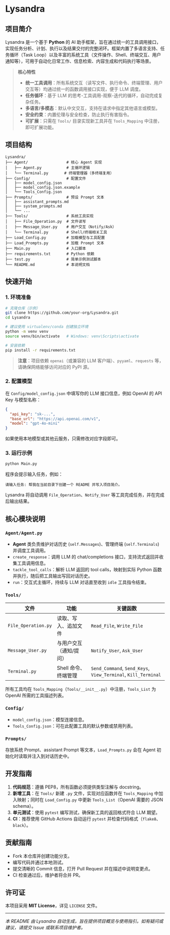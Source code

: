 # Lysandra

## 项目简介

Lysandra 是一个基于 **Python** 的 AI 助手框架，旨在通过统一的工具调用接口，实现任务分析、计划、执行以及结果交付的完整闭环。框架内置了多语言支持、任务循环（Task Loop）以及丰富的系统工具（文件操作、Shell、终端交互、用户通知等），可用于自动化日常工作、信息检索、内容生成和代码执行等场景。

> **核心特性**
>
> - **统一工具调用**：所有系统交互（读写文件、执行命令、终端管理、用户交互等）均通过统一的函数调用接口实现，便于 LLM 调度。
> - **任务循环**：基于 LLM 的思考-工具调用-观察-迭代的循环，自动完成复杂任务。
> - **多语言/多模态**：默认中文交互，支持在请求中指定其他语言或模型。
> - **安全约束**：内置伦理与安全检查，防止执行有害指令。
> - **可扩展**：只需在 `Tools/` 目录实现新工具并在 `Tools_Mapping` 中注册，即可扩展功能。

## 项目结构

```
Lysandra/
├── Agent/                 # 核心 Agent 实现
│   ├── Agent.py           # 主循环逻辑
│   └── Terminal.py       # 终端管理器（多终端复用）
├── Config/                # 配置文件
│   ├── model_config.json
│   ├── model_config.json.example
│   └── Tools_Config.json
├── Prompts/               # 预设 Prompt 文本
│   ├── assistant_prompts.md
│   ├── system_prompts.md
│   └── ...
├── Tools/                 # 系统工具实现
│   ├── File_Operation.py  # 文件读写
│   ├── Message_User.py    # 用户交互（Notify/Ask）
│   └── Terminal.py        # Shell/终端相关工具
├── Load_Config.py         # 加载模型与工具配置
├── Load_Prompts.py        # 加载 Prompt 文本
├── Main.py                # 入口脚本
├── requirements.txt       # Python 依赖
├── test.py                # 简单示例测试脚本
└── README.md              # 本说明文档
```

## 快速开始

### 1. 环境准备

```bash
# 克隆仓库（示例）
git clone https://github.com/your-org/Lysandra.git
cd Lysandra

# 建议使用 virtualenv/conda 创建独立环境
python -m venv venv
source venv/bin/activate   # Windows: venv\Scripts\activate

# 安装依赖
pip install -r requirements.txt
```

> **注意**：项目依赖 `openai`（或兼容的 LLM 客户端）、`pyyaml`、`requests` 等，请确保网络能够访问对应的 PyPI 源。

### 2. 配置模型

在 `Config/model_config.json` 中填写你的 LLM 接口信息，例如 OpenAI 的 API Key 与模型名称：

```json
{
  "api_key": "sk-...",
  "base_url": "https://api.openai.com/v1",
  "model": "gpt-4o-mini"
}
```

如果使用本地模型或其他云服务，只需修改对应字段即可。

### 3. 运行示例

```bash
python Main.py
```

程序会提示输入任务，例如：

```
请输入任务: 帮我在当前目录下创建一个 README 并写入项目简介。
```

Lysandra 将自动调用 `File_Operation`、`Notify_User` 等工具完成任务，并在完成后输出结果。

## 核心模块说明

### `Agent/Agent.py`
- **Agent** 类负责维护对话历史 (`self.Messages`)、管理终端 (`self.Terminals`) 并调度工具调用。
- `create_response`：调用 LLM 的 chat/completions 接口，支持流式返回并收集工具调用信息。
- `tackle_tool_calls`：解析 LLM 返回的 tool calls，映射到实际 Python 函数并执行，随后把工具输出写回对话历史。
- `run`：交互式主循环，持续与 LLM 对话直至收到 `idle` 工具指令结束。

### `Tools/`
| 文件 | 功能 | 关键函数 |
|------|------|----------|
| `File_Operation.py` | 读取、写入、追加文件 | `Read_File`, `Write_File` |
| `Message_User.py`   | 与用户交互（通知/提问） | `Notify_User`, `Ask_User` |
| `Terminal.py`       | Shell 命令、终端管理 | `Send_Command`, `Send_Keys`, `View_Terminal`, `Kill_Terminal` |

所有工具均在 `Tools_Mapping`（`Tools/__init__.py`）中注册，`Tools_List` 为 OpenAI 所需的工具描述列表。

### `Config/`
- `model_config.json`：模型连接信息。
- `Tools_Config.json`：可在此配置工具的默认参数或禁用列表。

### `Prompts/`
存放系统 Prompt、assistant Prompt 等文本，`Load_Prompts.py` 会在 Agent 初始化时读取并注入到对话历史中。

## 开发指南

1. **代码规范**：遵循 PEP8，所有函数必须提供类型注解与 docstring。
2. **新增工具**：在 `Tools/` 新建 `.py` 文件，实现对应函数并在 `Tools_Mapping` 中加入映射；同时在 `Load_Config.py` 中更新 `Tools_List`（OpenAI 需要的 JSON schema）。
3. **单元测试**：使用 `pytest` 编写测试，确保新工具的返回格式符合 LLM 期望。
4. **CI**：推荐使用 GitHub Actions 自动运行 `pytest` 并检查代码格式（`flake8`、`black`）。

## 贡献指南

- Fork 本仓库并创建功能分支。
- 编写代码并通过本地测试。
- 提交清晰的 Commit 信息，打开 Pull Request 并在描述中说明变更点。
- CI 检查通过后，维护者将合并 PR。

## 许可证

本项目采用 **MIT License**，详见 `LICENSE` 文件。

---

*本 README 由 Lysandra 自动生成，旨在提供项目概览与使用指引。如有疑问或建议，请提交 Issue 或联系项目维护者。*
